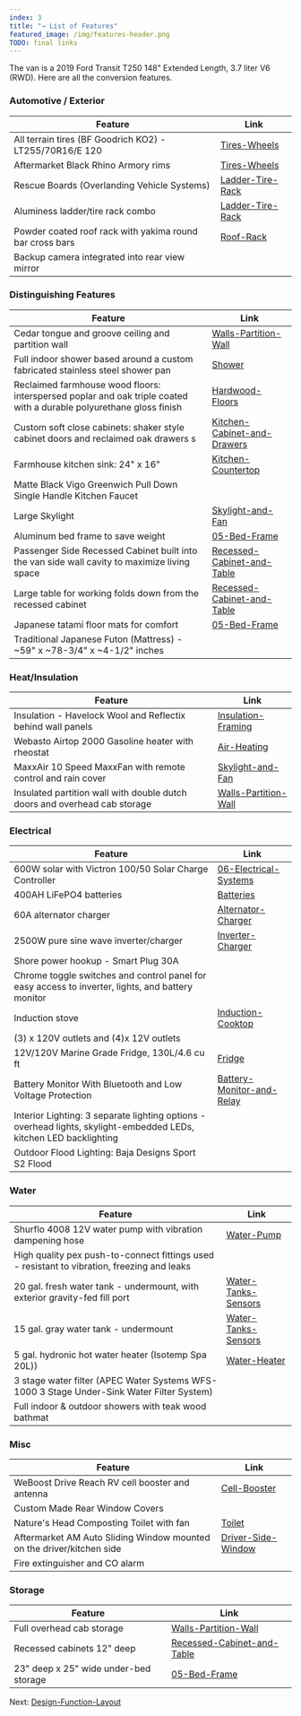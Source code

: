 ```yaml
---
index: 3
title: "→ List of Features"
featured_image: /img/features-header.png
TODO: final links
---
```


The van is a 2019 Ford Transit T250 148" Extended Length, 3.7 liter V6 (RWD). Here are all the conversion features.

### Automotive / Exterior  

| Feature                                                  | Link                                               |
| -------------------------------------------------------- | -------------------------------------------------- |
| All terrain tires (BF Goodrich KO2) - LT255/70R16/E 120  | [Tires-Wheels](Tires-Wheels)         |
| Aftermarket Black Rhino Armory rims                      | [Tires-Wheels](Tires-Wheels)         |
| Rescue Boards (Overlanding Vehicle Systems)              | [Ladder-Tire-Rack](Ladder-Tire-Rack) |
| Aluminess ladder/tire rack combo                         | [Ladder-Tire-Rack](Ladder-Tire-Rack) |
| Powder coated roof rack with yakima round bar cross bars | [Roof-Rack](Roof-Rack)               |
| Backup camera integrated into rear view mirror           |                                                    | 

### Distinguishing Features  

| Feature                                                                                                             | Link                                                          |
| ------------------------------------------------------------------------------------------------------------------- | ------------------------------------------------------------- |
| Cedar tongue and groove ceiling and partition wall                                                                  | [Walls-Partition-Wall](Walls-Partition-Wall)               |
| Full indoor shower based around a custom fabricated stainless steel shower pan                                      | [Shower](Shower)                                           |
| Reclaimed farmhouse wood floors: interspersed poplar and oak triple coated with a durable polyurethane gloss finish | [Hardwood-Floors](Hardwood-Floors)                         |
| Custom soft close cabinets: shaker style cabinet doors and reclaimed oak drawers s                                  | [Kitchen-Cabinet-and-Drawers](Kitchen-Cabinet-and-Drawers) |
| Farmhouse kitchen sink: 24" x 16"                                                                                   | [Kitchen-Countertop](Kitchen-Countertop)                   |
| Matte Black Vigo Greenwich Pull Down Single Handle Kitchen Faucet                                                   |                                                               |
| Large Skylight                                                                                                      | [Skylight-and-Fan](Skylight%20and%20Fan)        |
| Aluminum bed frame to save weight                                                                                   | [05-Bed-Frame](05-Bed-Frame)                               |
| Passenger Side Recessed Cabinet built into the van side wall cavity to maximize living space                        | [Recessed-Cabinet-and-Table](Recessed-Cabinet-and-Table)   |
| Large table for working folds down from the recessed cabinet                                                        | [Recessed-Cabinet-and-Table](Recessed-Cabinet-and-Table)   |
| Japanese tatami floor mats for comfort                                                                              | [05-Bed-Frame](05-Bed-Frame)                               |
| Traditional Japanese Futon (Mattress) - ~59" x ~78-3/4" x ~4-1/2" inches                                            |                                                               |

### Heat/Insulation  

| Feature                                                                   | Link                                                   |
| ------------------------------------------------------------------------- | ------------------------------------------------------ |
| Insulation - Havelock Wool and Reflectix behind wall panels               | [Insulation-Framing](Insulation-Framing)            |
| Webasto Airtop 2000 Gasoline heater with rheostat                         | [Air-Heating](Air-Heating)               |
| MaxxAir 10 Speed MaxxFan with remote control and rain cover               | [Skylight-and-Fan](Skylight%20and%20Fan) |
| Insulated partition wall with double dutch doors and overhead cab storage | [Walls-Partition-Wall](Walls-Partition-Wall)        |

### Electrical  

| Feature                                                                                                            | Link                                                                                    |
| ------------------------------------------------------------------------------------------------------------------ | --------------------------------------------------------------------------------------- |
| 600W solar with Victron 100/50 Solar Charge Controller                                                             | [06-Electrical-Systems](06-Electrical-Systems) |
| 400AH LiFePO4 batteries                                                                                            | [Batteries](Batteries)                                                    |
| 60A alternator charger                                                                                             | [Alternator-Charger](Alternator-Charger)                                  |
| 2500W pure sine wave inverter/charger                                                                              | [Inverter-Charger](Inverter-Charger)                                      |
| Shore power hookup - Smart Plug 30A                                                                                |                                                                                         |
| Chrome toggle switches and control panel for easy access to inverter, lights, and battery monitor                  |                                                                                         |
| Induction stove                                                                                                    | [Induction-Cooktop](Induction-Cooktop)                                    |
| (3) x 120V outlets and (4)x 12V outlets                                                                            |                                                                                         |
| 12V/120V Marine Grade Fridge, 130L/4.6 cu ft                                                                       | [Fridge](Fridge)                                                          |
| Battery Monitor With Bluetooth and Low Voltage Protection                                                          | [Battery-Monitor-and-Relay](Battery-Monitor-and-Relay)                    |
| Interior Lighting: 3 separate lighting options - overhead lights, skylight-embedded LEDs, kitchen LED backlighting |                                                                                         |
| Outdoor  Flood Lighting: Baja Designs Sport S2 Flood                                                               |                                                                                         |

### Water  

| Feature                                                                                     | Link                                                     | 
| ------------------------------------------------------------------------------------------- | -------------------------------------------------------- |
| Shurflo 4008 12V water pump with vibration dampening hose                                   | [Water-Pump](Water-Pump)                 |
| High quality pex push-to-connect fittings used - resistant to vibration, freezing and leaks |                                                          |
| 20 gal. fresh water tank - undermount, with exterior gravity-fed fill port                  | [Water-Tanks-Sensors](Water-Tanks-Sensors) |
| 15 gal. gray water tank - undermount                                                        | [Water-Tanks-Sensors](Water-Tanks-Sensors) |
| 5 gal. hydronic hot water heater (Isotemp Spa 20L))                                         | [Water-Heater](Water-Heater)               |
| 3 stage water filter (APEC Water Systems WFS-1000 3 Stage Under-Sink Water Filter System)   |                                                          |
| Full indoor & outdoor showers with teak wood bathmat                                        |                                                          |

### Misc  

| Feature                                                               | Link                                                   |
| --------------------------------------------------------------------- | ------------------------------------------------------ |
| WeBoost Drive Reach RV cell booster and antenna                       | [Cell-Booster](Cell-Booster)             |
| Custom Made Rear Window Covers                                        |                                                        |
| Nature's Head Composting Toilet with fan                              | [Toilet](Toilet)                         |
| Aftermarket AM Auto Sliding Window mounted on the driver/kitchen side | [Driver-Side-Window](Driver-Side-Window) |
| Fire extinguisher and CO alarm                                        |                                                        |

### Storage  

| Feature                               | Link                                                        |
| ------------------------------------- | ----------------------------------------------------------- |
| Full overhead cab storage             | [Walls-Partition-Wall](Walls-Partition-Wall)             |
| Recessed cabinets 12" deep            | [Recessed-Cabinet-and-Table](Recessed-Cabinet-and-Table) |
| 23" deep x 25" wide under-bed storage | [05-Bed-Frame](05-Bed-Frame)                             |

Next: [Design-Function-Layout](Design-Function-Layout)